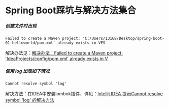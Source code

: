 # Spring Boot踩坑与解决方法集合



##### 创建文件时出现

```
Failed to create a Maven project: 'C:/Users/13168/Desktop/spring-boot-01-helloworld/pom.xml' already exists in VFS
```
解决办法见：[解决办法：Failed to create a Maven project: 'IdeaProjects/config/pom.xml' already exists in V](https://blog.csdn.net/chengyuqiang/article/details/90721691)



##### 使用 log 出现如下情况

`Cannot resolve symbol 'log'`

解决方法：在IDEA中安装lombok插件，详见：[Intellij IDEA 提示Cannot resolve symbol 'log' 的解决方法](https://blog.csdn.net/gao_shuang/article/details/79494002)

